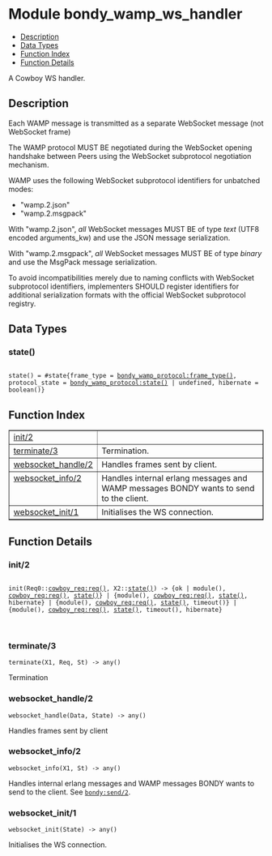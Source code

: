 

# Module bondy_wamp_ws_handler #
* [Description](#description)
* [Data Types](#types)
* [Function Index](#index)
* [Function Details](#functions)

A Cowboy WS handler.

<a name="description"></a>

## Description ##

Each WAMP message is transmitted as a separate WebSocket message
(not WebSocket frame)

The WAMP protocol MUST BE negotiated during the WebSocket opening
handshake between Peers using the WebSocket subprotocol negotiation
mechanism.

WAMP uses the following WebSocket subprotocol identifiers for
unbatched modes:

*  "wamp.2.json"
*  "wamp.2.msgpack"

With "wamp.2.json", _all_ WebSocket messages MUST BE of type *text*
(UTF8 encoded arguments_kw) and use the JSON message serialization.

With "wamp.2.msgpack", _all_ WebSocket messages MUST BE of type
*binary* and use the MsgPack message serialization.

To avoid incompatibilities merely due to naming conflicts with
WebSocket subprotocol identifiers, implementers SHOULD register
identifiers for additional serialization formats with the official
WebSocket subprotocol registry.
<a name="types"></a>

## Data Types ##




### <a name="type-state">state()</a> ###


<pre><code>
state() = #state{frame_type = <a href="bondy_wamp_protocol.md#type-frame_type">bondy_wamp_protocol:frame_type()</a>, protocol_state = <a href="bondy_wamp_protocol.md#type-state">bondy_wamp_protocol:state()</a> | undefined, hibernate = boolean()}
</code></pre>

<a name="index"></a>

## Function Index ##


<table width="100%" border="1" cellspacing="0" cellpadding="2" summary="function index"><tr><td valign="top"><a href="#init-2">init/2</a></td><td></td></tr><tr><td valign="top"><a href="#terminate-3">terminate/3</a></td><td>
Termination.</td></tr><tr><td valign="top"><a href="#websocket_handle-2">websocket_handle/2</a></td><td>
Handles frames sent by client.</td></tr><tr><td valign="top"><a href="#websocket_info-2">websocket_info/2</a></td><td>
Handles internal erlang messages and WAMP messages BONDY wants to send to the
client.</td></tr><tr><td valign="top"><a href="#websocket_init-1">websocket_init/1</a></td><td>
Initialises the WS connection.</td></tr></table>


<a name="functions"></a>

## Function Details ##

<a name="init-2"></a>

### init/2 ###

<pre><code>
init(Req0::<a href="cowboy_req.md#type-req">cowboy_req:req()</a>, X2::<a href="#type-state">state()</a>) -&gt; {ok | module(), <a href="cowboy_req.md#type-req">cowboy_req:req()</a>, <a href="#type-state">state()</a>} | {module(), <a href="cowboy_req.md#type-req">cowboy_req:req()</a>, <a href="#type-state">state()</a>, hibernate} | {module(), <a href="cowboy_req.md#type-req">cowboy_req:req()</a>, <a href="#type-state">state()</a>, timeout()} | {module(), <a href="cowboy_req.md#type-req">cowboy_req:req()</a>, <a href="#type-state">state()</a>, timeout(), hibernate}
</code></pre>
<br />

<a name="terminate-3"></a>

### terminate/3 ###

`terminate(X1, Req, St) -> any()`

Termination

<a name="websocket_handle-2"></a>

### websocket_handle/2 ###

`websocket_handle(Data, State) -> any()`

Handles frames sent by client

<a name="websocket_info-2"></a>

### websocket_info/2 ###

`websocket_info(X1, St) -> any()`

Handles internal erlang messages and WAMP messages BONDY wants to send to the
client. See [`bondy:send/2`](bondy.md#send-2).

<a name="websocket_init-1"></a>

### websocket_init/1 ###

`websocket_init(State) -> any()`

Initialises the WS connection.

